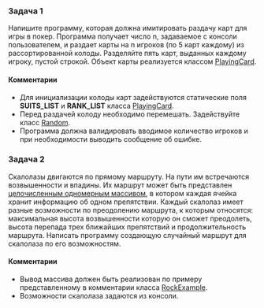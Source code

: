
### Задача 1

Напишите программу, которая должна имитировать раздачу карт для игры в покер.
Программа получает число n, задаваемое с консоли пользователем, и раздает карты
на n  игроков (по 5 карт каждому) из рассортированной колоды.
Разделяйте пять карт, выданных каждому игроку, пустой строкой.
Объект карты реализуется классом [PlayingCard][1].

#### Комментарии
* Для инициализации колоды карт задействуются статические поля **SUITS_LIST** и **RANK_LIST** 
класса [PlayingCard][1].
* Перед раздачей колоду необходимо перемешать. Задействуйте класс [Random][2].
* Программа должна валидировать вводимое количество игроков и при необходимости
выводить сообщение об ошибке.


[1]: src/main/java/ru/bgpu/task/arrays/PlayingCard.java
[2]: https://docs.oracle.com/javase/8/docs/api/java/util/Random.html

### Задача 2

Скалолазы двигаются по прямому маршруту. На пути им встречаются возвышенности и впадины.
Их маршрут может быть представлен [целочисленным одномерным массивом][3], в котором каждая ячейка
хранит информацию об одном препятствии. Каждый скалолаз имеет разные возможности по преодолению
маршрута, к которым относятся: максимальная высота возвышенности которую он сможет преодолеть,
высота перепада трех ближайших препятствий и продолжительность маршрута. Написать программу создающую
случайный маршрут для скалолаза по его возможностям.

#### Комментарии
* Вывод массива должен быть реализован по примеру представленному в комментарии класса [RockExample][3].
* Возможности скалолаза задаются из консоли.

[3]: src/main/java/ru/bgpu/task/arrays/RockExample.java